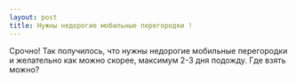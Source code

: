 ```yaml
---
layout: post 
title: Нужны недорогие мобильные перегородки ! 
--- 
```

Срочно! Так получилось, что нужны недорогие мобильные перегородки и желательно как можно скорее, максимум 2-3 дня подожду. Где взять можно?
